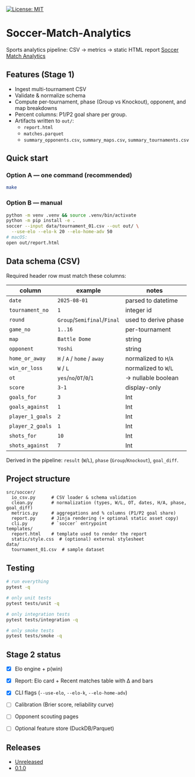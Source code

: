 [![License: MIT](https://img.shields.io/badge/License-MIT-yellow.svg)](LICENSE)


# Soccer-Match-Analytics
Sports analytics pipeline: CSV → metrics → static HTML report
[Soccer Match Analytics](https://alex-gorman.github.io/Soccer-Match-Analytics/)


## Features (Stage 1)
- Ingest multi-tournament CSV
- Validate & normalize schema
- Compute per-tournament, phase (Group vs Knockout), opponent, and map breakdowns
- Percent columns: P1/P2 goal share per group.
- Artifacts written to `out/`:
  - `report.html`
  - `matches.parquet`
  - `summary_opponents.csv`, `summary_maps.csv`, `summary_tournaments.csv`


## Quick start

### Option A — one command (recommended)

```bash
make
```

### Option B — manual

```bash
python -m venv .venv && source .venv/bin/activate
python -m pip install -e .
soccer --input data/tournament_01.csv --out out/ \
  --use-elo --elo-k 20 --elo-home-adv 50
# macOS:
open out/report.html
```


## Data schema (CSV)

Required header row must match these columns:

| column              | example           | notes                                  |
|---------------------|-------------------|----------------------------------------|
| `date`              | `2025-08-01`      | parsed to datetime                     |
| `tournament_no`     | `1`               | integer id                             |
| `round`             | `Group`/`Semifinal`/`Final` | used to derive phase           |
| `game_no`           | `1..16`           | per-tournament                         |
| `map`               | `Battle Dome`     | string                                 |
| `opponent`          | `Yoshi`           | string                                 |
| `home_or_away`      | `H` / `A` / `home` / `away` | normalized to `H`/`A`          |
| `win_or_loss`       | `W` / `L`         | normalized to `W`/`L`                  |
| `ot`                | `yes`/`no`/`OT`/`0`/`1` | → nullable boolean                |
| `score`             | `3-1`             | display-only                           |
| `goals_for`         | `3`               | Int                                    |
| `goals_against`     | `1`               | Int                                    |
| `player_1_goals`    | `2`               | Int                                    |
| `player_2_goals`    | `1`               | Int                                    |
| `shots_for`         | `10`              | Int                                    |
| `shots_against`     | `7`               | Int                                    |

Derived in the pipeline: `result` (`W`/`L`), `phase` (`Group`/`Knockout`), `goal_diff`.



## Project structure
```
src/soccer/
  io_csv.py      # CSV loader & schema validation
  clean.py       # normalization (types, W/L, OT, dates, H/A, phase, goal_diff)
  metrics.py     # aggregations and % columns (P1/P2 goal share)
  report.py      # Jinja rendering (+ optional static asset copy)
  cli.py         # `soccer` entrypoint
templates/
  report.html    # template used to render the report
  static/style.css  # (optional) external stylesheet
data/
  tournament_01.csv  # sample dataset
```

## Testing
```bash
# run everything
pytest -q

# only unit tests
pytest tests/unit -q

# only integration tests
pytest tests/integration -q

# only smoke tests
pytest tests/smoke -q
```

## Stage 2 status
- [x] Elo engine + p(win)
- [x] Report: Elo card + Recent matches table with Δ and bars
- [x] CLI flags (`--use-elo`, `--elo-k`, `--elo-home-adv`)
- [ ] Calibration (Brier score, reliability curve)
- [ ] Opponent scouting pages
- [ ] Optional feature store (DuckDB/Parquet)


## Releases
- [Unreleased](https://github.com/Alex-Gorman/Soccer-Match-Analytics/compare/v0.1.0...HEAD)
- [0.1.0](https://github.com/Alex-Gorman/Soccer-Match-Analytics/releases/tag/v0.1.0)





